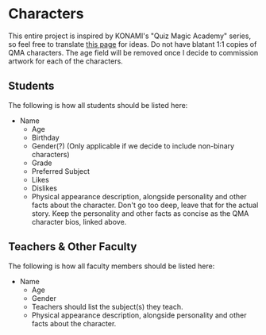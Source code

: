 # Characters

This entire project is inspired by KONAMI's "Quiz Magic Academy" series, so feel free to translate [this page](https://p.eagate.573.jp/game/qma/18/world/index.html) for ideas. Do not have blatant 1:1 copies of QMA characters.
The age field will be removed once I decide to commission artwork for each of the characters.

## Students

The following is how all students should be listed here:

- Name
  - Age
  - Birthday
  - Gender(?) (Only applicable if we decide to include non-binary characters)
  - Grade
  - Preferred Subject
  - Likes
  - Dislikes
  - Physical appearance description, alongside personality and other facts about the character. Don't go too deep, leave that for the actual story. Keep the personality and other facts as concise as the QMA character bios, linked above.

## Teachers & Other Faculty

The following is how all faculty members should be listed here:

- Name
  - Age
  - Gender
  - Teachers should list the subject(s) they teach.
  - Physical appearance description, alongside personality and other facts about the character.